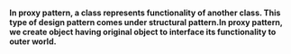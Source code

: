 #### In proxy pattern, a class represents functionality of another class. This type of design pattern comes under structural pattern.In proxy pattern, we create object having original object to interface its functionality to outer world.

